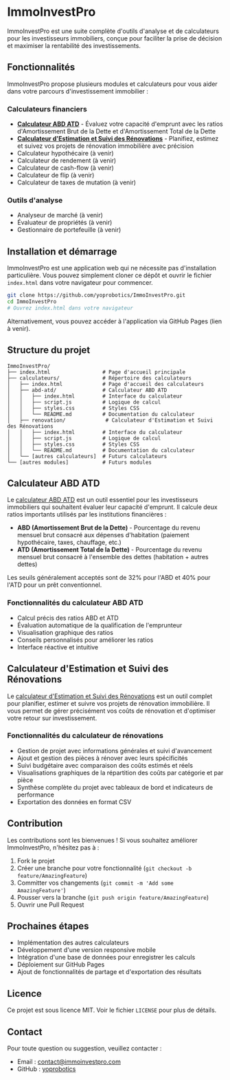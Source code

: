 # ImmoInvestPro

ImmoInvestPro est une suite complète d'outils d'analyse et de calculateurs pour les investisseurs immobiliers, conçue pour faciliter la prise de décision et maximiser la rentabilité des investissements.

## Fonctionnalités

ImmoInvestPro propose plusieurs modules et calculateurs pour vous aider dans votre parcours d'investissement immobilier :

### Calculateurs financiers

- **[Calculateur ABD ATD](calculateurs/abd-atd/)** - Évaluez votre capacité d'emprunt avec les ratios d'Amortissement Brut de la Dette et d'Amortissement Total de la Dette
- **[Calculateur d'Estimation et Suivi des Rénovations](calculateurs/renovation/)** - Planifiez, estimez et suivez vos projets de rénovation immobilière avec précision
- Calculateur hypothécaire (à venir)
- Calculateur de rendement (à venir)
- Calculateur de cash-flow (à venir)
- Calculateur de flip (à venir)
- Calculateur de taxes de mutation (à venir)

### Outils d'analyse

- Analyseur de marché (à venir)
- Évaluateur de propriétés (à venir)
- Gestionnaire de portefeuille (à venir)

## Installation et démarrage

ImmoInvestPro est une application web qui ne nécessite pas d'installation particulière. Vous pouvez simplement cloner ce dépôt et ouvrir le fichier `index.html` dans votre navigateur pour commencer.

```bash
git clone https://github.com/yoprobotics/ImmoInvestPro.git
cd ImmoInvestPro
# Ouvrez index.html dans votre navigateur
```

Alternativement, vous pouvez accéder à l'application via GitHub Pages (lien à venir).

## Structure du projet

```
ImmoInvestPro/
├── index.html                 # Page d'accueil principale
├── calculateurs/              # Répertoire des calculateurs
│   ├── index.html             # Page d'accueil des calculateurs
│   ├── abd-atd/               # Calculateur ABD ATD
│   │   ├── index.html         # Interface du calculateur
│   │   ├── script.js          # Logique de calcul
│   │   ├── styles.css         # Styles CSS
│   │   └── README.md          # Documentation du calculateur
│   ├── renovation/             # Calculateur d'Estimation et Suivi des Rénovations
│   │   ├── index.html         # Interface du calculateur
│   │   ├── script.js          # Logique de calcul
│   │   ├── styles.css         # Styles CSS
│   │   └── README.md          # Documentation du calculateur
│   └── [autres calculateurs]  # Futurs calculateurs
└── [autres modules]           # Futurs modules
```

## Calculateur ABD ATD

Le [calculateur ABD ATD](calculateurs/abd-atd/) est un outil essentiel pour les investisseurs immobiliers qui souhaitent évaluer leur capacité d'emprunt. Il calcule deux ratios importants utilisés par les institutions financières :

- **ABD (Amortissement Brut de la Dette)** - Pourcentage du revenu mensuel brut consacré aux dépenses d'habitation (paiement hypothécaire, taxes, chauffage, etc.)
- **ATD (Amortissement Total de la Dette)** - Pourcentage du revenu mensuel brut consacré à l'ensemble des dettes (habitation + autres dettes)

Les seuils généralement acceptés sont de 32% pour l'ABD et 40% pour l'ATD pour un prêt conventionnel.

### Fonctionnalités du calculateur ABD ATD

- Calcul précis des ratios ABD et ATD
- Évaluation automatique de la qualification de l'emprunteur
- Visualisation graphique des ratios
- Conseils personnalisés pour améliorer les ratios
- Interface réactive et intuitive

## Calculateur d'Estimation et Suivi des Rénovations

Le [calculateur d'Estimation et Suivi des Rénovations](calculateurs/renovation/) est un outil complet pour planifier, estimer et suivre vos projets de rénovation immobilière. Il vous permet de gérer précisément vos coûts de rénovation et d'optimiser votre retour sur investissement.

### Fonctionnalités du calculateur de rénovations

- Gestion de projet avec informations générales et suivi d'avancement
- Ajout et gestion des pièces à rénover avec leurs spécificités
- Suivi budgétaire avec comparaison des coûts estimés et réels
- Visualisations graphiques de la répartition des coûts par catégorie et par pièce
- Synthèse complète du projet avec tableaux de bord et indicateurs de performance
- Exportation des données en format CSV

## Contribution

Les contributions sont les bienvenues ! Si vous souhaitez améliorer ImmoInvestPro, n'hésitez pas à :

1. Fork le projet
2. Créer une branche pour votre fonctionnalité (`git checkout -b feature/AmazingFeature`)
3. Committer vos changements (`git commit -m 'Add some AmazingFeature'`)
4. Pousser vers la branche (`git push origin feature/AmazingFeature`)
5. Ouvrir une Pull Request

## Prochaines étapes

- Implémentation des autres calculateurs
- Développement d'une version responsive mobile
- Intégration d'une base de données pour enregistrer les calculs
- Déploiement sur GitHub Pages
- Ajout de fonctionnalités de partage et d'exportation des résultats

## Licence

Ce projet est sous licence MIT. Voir le fichier `LICENSE` pour plus de détails.

## Contact

Pour toute question ou suggestion, veuillez contacter :
- Email : [contact@immoinvestpro.com](mailto:contact@immoinvestpro.com)
- GitHub : [yoprobotics](https://github.com/yoprobotics)
